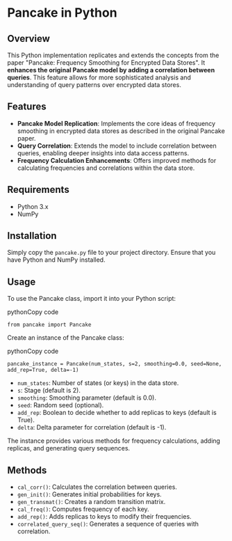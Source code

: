 # Pancake in Python
## Overview

This Python implementation replicates and extends the concepts from the paper "Pancake: Frequency Smoothing for Encrypted Data Stores". It **enhances the original Pancake model by adding a correlation between queries**. This feature allows for more sophisticated analysis and understanding of query patterns over encrypted data stores.

## Features

- **Pancake Model Replication**: Implements the core ideas of frequency smoothing in encrypted data stores as described in the original Pancake paper.
- **Query Correlation**: Extends the model to include correlation between queries, enabling deeper insights into data access patterns.
- **Frequency Calculation Enhancements**: Offers improved methods for calculating frequencies and correlations within the data store.

## Requirements

- Python 3.x
- NumPy

## Installation

Simply copy the `pancake.py` file to your project directory. Ensure that you have Python and NumPy installed.

## Usage

To use the Pancake class, import it into your Python script:

pythonCopy code

`from pancake import Pancake`

Create an instance of the Pancake class:

pythonCopy code

`pancake_instance = Pancake(num_states, s=2, smoothing=0.0, seed=None, add_rep=True, delta=-1)`

- `num_states`: Number of states (or keys) in the data store.
- `s`: Stage (default is 2).
- `smoothing`: Smoothing parameter (default is 0.0).
- `seed`: Random seed (optional).
- `add_rep`: Boolean to decide whether to add replicas to keys (default is True).
- `delta`: Delta parameter for correlation (default is -1).

The instance provides various methods for frequency calculations, adding replicas, and generating query sequences.

## Methods

- `cal_corr()`: Calculates the correlation between queries.
- `gen_init()`: Generates initial probabilities for keys.
- `gen_transmat()`: Creates a random transition matrix.
- `cal_freq()`: Computes frequency of each key.
- `add_rep()`: Adds replicas to keys to modify their frequencies.
- `correlated_query_seq()`: Generates a sequence of queries with correlation.
